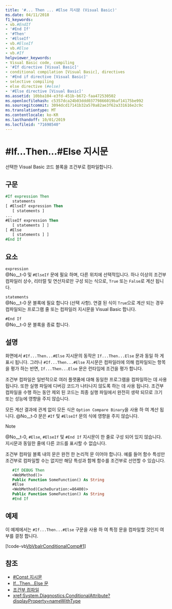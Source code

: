 ```yaml
---
title: '#... Then ... #Else 지시문 (Visual Basic)'
ms.date: 04/11/2018
f1_keywords:
- vb.#EndIf
- '#End If'
- '#Then'
- '#ElseIf'
- vb.#ElseIf
- vb.#Else
- vb.#If
helpviewer_keywords:
- Visual Basic code, compiling
- '#If directive [Visual Basic]'
- conditional compilation [Visual Basic], directives
- '#End if directive [Visual Basic]'
- selective compiling
- else directive (#else)
- '#Else directive [Visual Basic]'
ms.assetid: 10bba104-e3fd-451b-b672-faa472530502
ms.openlocfilehash: c5357dca24b03ddd03779866019baf14175be992
ms.sourcegitcommit: 3094dcd17141b32a570a82ae3f62a331616e2c9c
ms.translationtype: MT
ms.contentlocale: ko-KR
ms.lasthandoff: 10/01/2019
ms.locfileid: "71698540"
---
```

# <a name="ifthenelse-directives"></a>#If...Then...#Else 지시문
선택한 Visual Basic 코드 블록을 조건부로 컴파일합니다.  
  
## <a name="syntax"></a>구문  
  
```vb  
#If expression Then  
   statements  
[ #ElseIf expression Then  
   [ statements ]  
...  
#ElseIf expression Then  
   [ statements ] ]  
[ #Else  
   [ statements ] ]  
#End If  
```  
  
## <a name="parts"></a>요소  
 `expression`  
 @No__t-0 및 `#ElseIf` 문에 필요 하며, 다른 위치에 선택적입니다. 하나 이상의 조건부 컴파일러 상수, 리터럴 및 연산자로만 구성 되는 식으로, `True` 또는 `False`로 계산 됩니다.  
  
 `statements`  
 @No__t-0 문 블록에 필요 합니다 (선택 사항). 연결 된 식이 `True`으로 계산 되는 경우 컴파일되는 프로그램 줄 또는 컴파일러 지시문을 Visual Basic 합니다.  
  
 `#End If`  
 @No__t-0 문 블록을 종료 합니다.  
  
## <a name="remarks"></a>설명  
 화면에서 `#If...Then...#Else` 지시문의 동작은 `If...Then...Else` 문과 동일 하 게 표시 됩니다. 그러나 `#If...Then...#Else` 지시문은 컴파일러에 의해 컴파일되는 항목을 평가 하는 반면, `If...Then...Else` 문은 런타임에 조건을 평가 합니다.  
  
 조건부 컴파일은 일반적으로 여러 플랫폼에 대해 동일한 프로그램을 컴파일하는 데 사용 됩니다. 또한 실행 파일에 디버깅 코드가 나타나지 않도록 하는 데 사용 됩니다. 조건부 컴파일을 수행 하는 동안 제외 된 코드는 최종 실행 파일에서 완전히 생략 되므로 크기 또는 성능에 영향을 주지 않습니다.  
  
 모든 계산 결과에 관계 없이 모든 식은 `Option Compare Binary`을 사용 하 여 계산 됩니다. @No__t-0 문은 `#If` 및 `#ElseIf` 문의 식에 영향을 주지 않습니다.  
  
> [!NOTE]
> @No__t-0, `#Else`, `#ElseIf` 및 `#End If` 지시문이 한 줄로 구성 되어 있지 않습니다. 지시문과 동일한 줄에 다른 코드를 표시할 수 없습니다. 

조건부 컴파일 블록 내의 문은 완전 한 논리적 문 이어야 합니다. 예를 들어 함수 특성만 조건부로 컴파일할 수는 없지만 해당 특성과 함께 함수를 조건부로 선언할 수 있습니다.

```vb
   #If DEBUG Then
   <WebMethod()>
   Public Function SomeFunction() As String
   #Else
   <WebMethod(CacheDuration:=86400)>
   Public Function SomeFunction() As String
   #End If
```

## <a name="example"></a>예제
 이 예제에서는 `#If...Then...#Else` 구문을 사용 하 여 특정 문을 컴파일할 것인지 여부를 결정 합니다.  
  
 [!code-vb[VbVbalrConditionalComp#1](~/samples/snippets/visualbasic/VS_Snippets_VBCSharp/VbVbalrConditionalComp/VB/Class1.vb#1)]  
  
## <a name="see-also"></a>참조

- [#Const 지시문](../../../visual-basic/language-reference/directives/const-directive.md)
- [If...Then...Else 문](../../../visual-basic/language-reference/statements/if-then-else-statement.md)
- [조건부 컴파일](../../../visual-basic/programming-guide/program-structure/conditional-compilation.md)
- <xref:System.Diagnostics.ConditionalAttribute?displayProperty=nameWithType>
